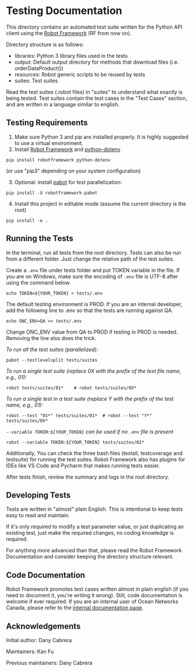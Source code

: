 # Testing Documentation

This directory contains an automated test suite written for the Python API client using the [Robot Framework](http://robotframework.org) (RF from now on).

Directory structure is as follows:

* libraries: Python 3 library files used in the tests
* output:    Default output directory for methods that download files (i.e. orderDataProduct())
* resources: Robot generic scripts to be reused by tests
* suites:    Test suites

Read the test suites (.robot files) in "suites" to understand what exactly is being tested.
Test suites contain the test cases in the "Test Cases" section, and are written in a language similar to english.


## Testing Requirements

1. Make sure Python 3 and pip are installed properly. It is highly suggested to use a virtual environment.
2. Install [Robot Framework](https://robotframework.org/) and [python-dotenv](https://saurabh-kumar.com/python-dotenv/)
```commandline
pip install robotframework python-dotenv
```
(or use "pip3" depending on your system configuration)

3. Optional: install [pabot](https://pabot.org/) for test parallelization:
```commandline
pip install -U robotframework-pabot
```
4. Install this project in editable mode (assume the current directory is the root)
```commandline
pip install -e .
```


## Running the Tests

In the terminal, run all tests from the root directory. 
Tests can also be run from a different folder. Just change the relative path of the test suites.

Create a `.env` file under tests folder and put TOKEN variable in the file.
If you are on Windows, make sure the encoding of `.env` file is UTF-8 after using the command below.
```commandline
echo TOKEN=${YOUR_TOKEN} > tests/.env
```

The default testing environment is PROD. If you are an internal developer, add the following line to .env so that the tests are running against QA. 

```commandline
echo ONC_ENV=QA >> tests/.env
```
Change ONC_ENV value from QA to PROD if testing in PROD is needed. Removing the line also does the trick.

*To run all the test suites (parallelized):*
```commandline
pabot --testlevelsplit tests/suites
```

*To run a single test suite (replace 0X with the prefix of the test file name, e.g., 01):*
```commandline
robot tests/suites/01*    # robot tests/suites/0X*
```

*To run a single test in a test suite (replace Y with the prefix of the test name, e.g., 01):*
```commandline
robot --test "01*" tests/suites/01*  # robot --test "Y*" tests/suites/0X*
```

*`--variable TOKEN:${YOUR_TOKEN}` can be used if no `.env` file is present*
```commandline
robot --variable TOKEN:${YOUR_TOKEN} tests/suites/01*
```

Additionally, You can check the three bash files (testall, testcoverage and testsuite) for running the test suites.
Robot Framework also has plugins for IDEs like VS Code and Pycharm that makes running tests easier. 

After tests finish, review the summary and logs in the root directory.

## Developing Tests

Tests are written in "almost" plain English. This is intentional to keep tests easy to read and maintain.

If it's only required to modify a test parameter value, or just duplicating an existing test,
just make the required changes, no coding knowledge is required.

For anything more advanced than that, please read the Robot Framework Documentation and consider keeping
the directory structure relevant.


## Code Documentation

Robot Framework promotes test cases written almost in plain english (if you need to document it, you're writing it wrong).
Still, code documentation is welcome if ever required. 
If you are an internal user of Ocean Networks Canada, please refer to the [internal documentation page](https://internal.oceannetworks.ca/display/ONCData/11+-+Automated+User+Tests+for+API+Client+Libraries).


## Acknowledgements

Initial author: Dany Cabrera

Maintainers: Kan Fu

Previous maintainers: Dany Cabrera